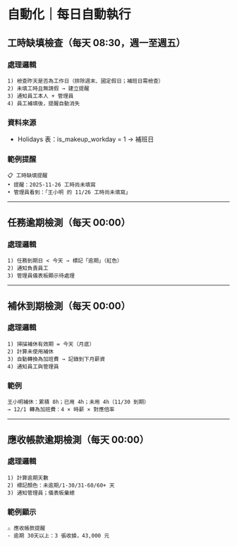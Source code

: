 # 自動化｜每日自動執行

## 工時缺填檢查（每天 08:30，週一至週五）

### 處理邏輯
```
1) 檢查昨天是否為工作日（排除週末、國定假日；補班日需檢查）
2) 未填工時且無請假 → 建立提醒
3) 通知員工本人 + 管理員
4) 員工補填後，提醒自動消失
```

### 資料來源
- Holidays 表：is_makeup_workday = 1 → 補班日

### 範例提醒
```
📋 工時缺填提醒
• 提醒：2025-11-26 工時尚未填寫
• 管理員看到：「王小明 的 11/26 工時尚未填寫」
```

---

## 任務逾期檢測（每天 00:00）

### 處理邏輯
```
1) 任務到期日 < 今天 → 標記「逾期」（紅色）
2) 通知負責員工
3) 管理員儀表板顯示待處理
```

---

## 補休到期檢測（每天 00:00）

### 處理邏輯
```
1) 掃描補休有效期 = 今天（月底）
2) 計算未使用補休
3) 自動轉換為加班費 → 記錄到下月薪資
4) 通知員工與管理員
```

### 範例
```
王小明補休：累積 8h；已用 4h；未用 4h（11/30 到期）
→ 12/1 轉為加班費：4 × 時薪 × 對應倍率
```

---

## 應收帳款逾期檢測（每天 00:00）

### 處理邏輯
```
1) 計算逾期天數
2) 標記顏色：未逾期/1-30/31-60/60+ 天
3) 通知管理員；儀表板彙總
```

### 範例顯示
```
⚠️ 應收帳款提醒
- 逾期 30天以上：3 張收據，43,000 元
```
